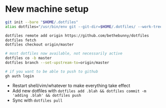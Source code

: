 # New machine setup

```sh
git init --bare "$HOME/.dotfiles"
alias dotfiles="/usr/bin/env git --git-dir=$HOME/.dotfiles/ --work-tree=$HOME"

dotfiles remote add origin https://github.com/bethebunny/dotfiles
dotfiles fetch
dotfiles checkout origin/master

# most dotfiles now available, not necessarily active
dotfiles co -b master
dotfiles branch --set-upstream-to=origin/master

# if you want to be able to push to github
gh auth login
```

- Restart shell/vim/whatever to make everything take effect
- Add new dotfiles with `dotfiles add .blah && dotfiles commit -m 'adding .blah' && dotfiles push`
- Sync with `dotfiles pull`
